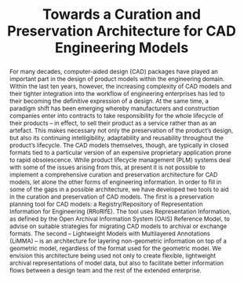 ---
abstract: 'For many decades, computer-aided design (CAD) packages have played an important
  part in the design of product models within the engineering domain. Within the last
  ten years, however, the increasing complexity of CAD models and their tighter integration
  into the workflow of engineering enterprises has led to their becoming the definitive
  expression of a design. At the same time, a paradigm shift has been emerging whereby
  manufacturers and construction companies enter into contracts to take responsibility
  for the whole lifecycle of their products – in effect, to sell their product as
  a service rather than as an artefact. This makes necessary not only the preservation
  of the product’s design, but also its continuing intelligibility, adaptability and
  reusability throughout the product’s lifecycle. The CAD models themselves, though,
  are typically in closed formats tied to a particular version of an expensive proprietary
  application prone to rapid obsolescence. While product lifecycle management (PLM)
  systems deal with some of the issues arising from this, at present it is not possible
  to implement a comprehensive curation and preservation architecture for CAD models,
  let alone the other forms of engineering information. In order to fill in some of
  the gaps in a possible architecture, we have developed two tools to aid in the curation
  and preservation of CAD models. The first is a preservation planning tool for CAD
  models: a Registry/Repository of Representation Information for Engineering (RRoRIfE).
  The tool uses Representation Information, as defined by the Open Archival Information
  System (OAIS) Reference Model, to advise on suitable strategies for migrating CAD
  models to archival or exchange formats. The second – Lightweight Models with Multilayered
  Annotations (LiMMA) – is an architecture for layering non-geometric information
  on top of a geometric model, regardless of the format used for the geometric model.
  We envision this architecture being used not only to create flexible, lightweight
  archival representations of model data, but also to facilitate better information
  flows between a design team and the rest of the extended enterprise.'
creators:
- Ball, Alexander
- Ding, Lian
- Patel, Manjula
date: null
document_url: https://services.phaidra.univie.ac.at/api/object/o:294109/download
grand_parent: iPRES
institutions: []
keywords:
- london
landing_page_url: https://phaidra.univie.ac.at/o:294109
language: eng
layout: publication
license: CC BY-SA 3.0 AT
notes_url: null
parent: iPRES 2008
publication_type: paper
size: 140924
slides_url: null
source_name: iPRES
stream_url: null
title: Towards a Curation and Preservation Architecture for CAD Engineering Models
year: 2008
---